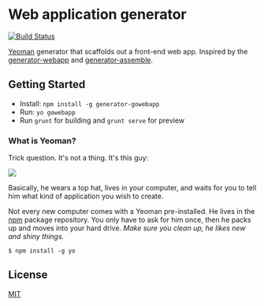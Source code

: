 # Web application generator

 [![Build Status](https://secure.travis-ci.org/jozefizso/generator-gowebapp.png?branch=master)](https://travis-ci.org/jozefizso/generator-gowebapp)

[Yeoman](http://yeoman.io) generator that scaffolds out a front-end web app. Inspired by the [generator-webapp](https://github.com/yeoman/generator-webapp) and [generator-assemble](https://github.com/assemble/generator-assemble).


## Getting Started

- Install: `npm install -g generator-gowebapp`
- Run: `yo gowebapp`
- Run `grunt` for building and `grunt serve` for preview

### What is Yeoman?

Trick question. It's not a thing. It's this guy:

![](http://i.imgur.com/JHaAlBJ.png)

Basically, he wears a top hat, lives in your computer, and waits for you to tell him what kind of application you wish to create.

Not every new computer comes with a Yeoman pre-installed. He lives in the [npm](https://npmjs.org) package repository. You only have to ask for him once, then he packs up and moves into your hard drive. *Make sure you clean up, he likes new and shiny things.*

```
$ npm install -g yo
```


## License

[MIT](LICENSE)
